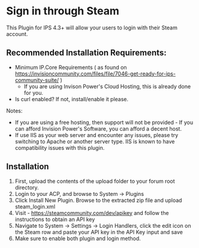 Sign in through Steam
=====================
This Plugin for IPS 4.3+ will allow your users to login with their Steam account.

## Recommended Installation Requirements:
* Minimum IP.Core Requirements ( as found on https://invisioncommunity.com/files/file/7046-get-ready-for-ips-community-suite/ )
    * If you are using Invison Power's Cloud Hosting, this is already done for you.
* Is curl enabled? If not, install/enable it please.

Notes: 
* If you are using a free hosting, then support will not be provided - If you can afford Invision Power's Software,
  you can afford a decent host.
* If use IIS as your web server and encounter any issues, please try switching to Apache or another server type. IIS is known to have compatibility issues with this plugin.

## Installation

1. First, upload the contents of the upload folder to your forum root directory.
2. Login to your ACP, and browse to System -> Plugins
3. Click Install New Plugin. Browse to the extracted zip file and upload steam_login.xml
4. Visit - https://steamcommunity.com/dev/apikey and follow the instructions to obtain an API key
5. Navigate to System -> Settings -> Login Handlers, click the edit icon on the Steam row and paste your API key in the API Key input and save
6. Make sure to enable both plugin and login method.
